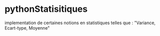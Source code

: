 # pythonStatisitiques
implementation de certaines notions en statistiques telles que : "Variance, Ecart-type, Moyenne" 
